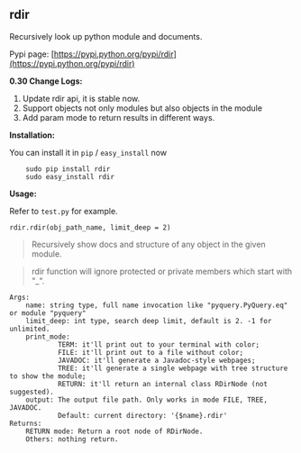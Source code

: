 ## rdir
Recursively look up python module and documents.

Pypi page: [https://pypi.python.org/pypi/rdir](https://pypi.python.org/pypi/rdir)

**0.30 Change Logs:**

1. Update rdir api, it is stable now.
2. Support objects not only modules but also objects in the module
3. Add param mode to return results in different ways.


**Installation:**

You can install it in `pip` / `easy_install` now

        sudo pip install rdir
        sudo easy_install rdir

**Usage:**
  
Refer to `test.py` for example.
 
    rdir.rdir(obj_path_name, limit_deep = 2)
    
    
> Recursively show docs and structure of any object in the given module.

> rdir function will ignore protected or private members which start with "_".

    Args:
        name: string type, full name invocation like "pyquery.PyQuery.eq" or module "pyquery"
        limit_deep: int type, search deep limit, default is 2. -1 for unlimited.
        print_mode:
                TERM: it'll print out to your terminal with color;
                FILE: it'll print out to a file without color;
                JAVADOC: it'll generate a Javadoc-style webpages;
                TREE: it'll generate a single webpage with tree structure to show the module;
                RETURN: it'll return an internal class RDirNode (not suggested).
        output: The output file path. Only works in mode FILE, TREE, JAVADOC.
                Default: current directory: '{$name}.rdir'
    Returns:
        RETURN mode: Return a root node of RDirNode.
        Others: nothing return.
